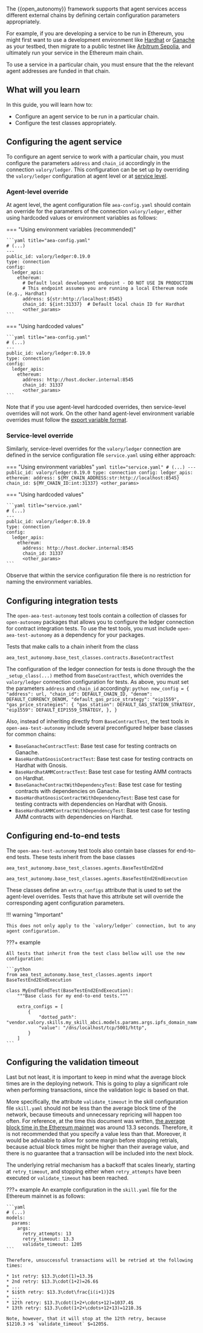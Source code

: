 The {{open_autonomy}} framework supports that agent services access different external chains
by defining certain configuration parameters appropriately.

For example, if you are developing a service to be run in Ethereum, you might first want to use
a development environment like [Hardhat](https://hardhat.org/) or [Ganache](https://trufflesuite.com/ganache/) as your testbed, then migrate to a public testnet like [Arbitrum Sepolia](https://sepolia.arbiscan.io/), and ultimately run your service in the Ethereum main chain.

To use a service in a particular chain, you must ensure that the the relevant agent addresses are funded in that chain.



## What will you learn

In this guide, you will learn how to:

  * Configure an agent service to be run in a particular chain.
  * Configure the test classes appropriately.



## Configuring the agent service

To configure an agent service to work with a particular chain, you must configure the parameters `address` and `chain_id` accordingly in the connection `valory/ledger`. This configuration can be set up by overriding the `valory/ledger` configuration at agent level or at [service level](./service_configuration_file.md#service-level-overrides).



### Agent-level override

At agent level, the agent configuration file `aea-config.yaml` should contain an override for the parameters of the connection `valory/ledger`, either using hardcoded values or environment variables as follows:

=== "Using environment variables (recommended)"

    ```yaml title="aea-config.yaml"
    # (...)
    ---
    public_id: valory/ledger:0.19.0
    type: connection
    config:
      ledger_apis:
        ethereum:
          # Default local development endpoint - DO NOT USE IN PRODUCTION
          # This endpoint assumes you are running a local Ethereum node (e.g., Hardhat)
          address: ${str:http://localhost:8545}
          chain_id: ${int:31337}  # Default local chain ID for Hardhat
          <other_params>
    ```
=== "Using hardcoded values"

    ```yaml title="aea-config.yaml"
    # (...)
    ---
    public_id: valory/ledger:0.19.0
    type: connection
    config:
      ledger_apis:
        ethereum:
          address: http://host.docker.internal:8545
          chain_id: 31337
          <other_params>
    ```


Note that if you use agent-level hardcoded overrides, then service-level overrides will not work.
On the other hand agent-level environment variable overrides must follow the [export variable format](./service_configuration_file.md#export-to-environment-variables).


### Service-level override

Similarly, service-level overrides for the `valory/ledger` connection are defined in the service configuration file `service.yaml` using either approach:

=== "Using environment variables"
    ```yaml title="service.yaml"
    # (...)
    ---
    public_id: valory/ledger:0.19.0
    type: connection
    config:
      ledger_apis:
        ethereum:
          address: ${MY_CHAIN_ADDRESS:str:http://localhost:8545}
          chain_id: ${MY_CHAIN_ID:int:31337}
          <other_params>
    ```

=== "Using hardcoded values"

    ```yaml title="service.yaml"
    # (...)
    ---
    public_id: valory/ledger:0.19.0
    type: connection
    config:
      ledger_apis:
        ethereum:
          address: http://host.docker.internal:8545
          chain_id: 31337
          <other_params>
    ```

Observe that within the service configuration file there is no restriction for naming the environment variables.



## Configuring integration tests

The `open-aea-test-autonomy` test tools contain a collection of classes for `open-autonomy` packages
that allows you to configure the ledger connection for contract integration tests.
To use the test tools, you must include `open-aea-test-autonomy` as a dependency for your packages.

Tests that make calls to a chain inherit from the class
```
aea_test_autonomy.base_test_classes.contracts.BaseContractTest
```

The configuration of the ledger connection for tests is done through the
the `_setup_class(...)` method from `BaseContractTest`, which overrides the `valory/ledger` connection
configuration for tests. As above, you must set the parameters `address` and `chain_id` accordingly:
    ```python
    new_config = {
        "address": url,
        "chain_id": DEFAULT_CHAIN_ID,
        "denom": DEFAULT_CURRENCY_DENOM,
        "default_gas_price_strategy": "eip1559",
        "gas_price_strategies": {
            "gas_station": DEFAULT_GAS_STATION_STRATEGY,
            "eip1559": DEFAULT_EIP1559_STRATEGY,
        },
    }
    ```

Also, instead of inheriting directly from `BaseContractTest`, the test tools in `open-aea-test-autonomy` include several preconfigured helper base classes for common chains:

* `BaseGanacheContractTest`: Base test case for testing contracts on Ganache.
* `BaseHardhatGnosisContractTest`: Base test case for testing contracts on Hardhat with Gnosis.
* `BaseHardhatAMMContractTest`: Base test case for testing AMM contracts on Hardhat.
* `BaseGanacheContractWithDependencyTest`: Base test case for testing contracts with dependencies on Ganache.
* `BaseHardhatGnosisContractWithDependencyTest`: Base test case for testing contracts with dependencies on Hardhat with Gnosis.
* `BaseHardhatAMMContractWithDependencyTest`: Base test case for testing AMM contracts with dependencies on Hardhat.



## Configuring end-to-end tests

The `open-aea-test-autonomy` test tools also contain base classes for end-to-end tests. These tests inherit from the base classes
```
aea_test_autonomy.base_test_classes.agents.BaseTestEnd2End

aea_test_autonomy.base_test_classes.agents.BaseTestEnd2EndExecution
```
These classes define an `extra_configs` attribute that is used to set the agent-level overrides.
Tests that have this attribute set will override the corresponding agent configuration parameters.

!!! warning "Important"

    This does not only apply to the `valory/ledger` connection, but to any agent configuration.

???+ example

    All tests that inherit from the test class bellow will use the new configuration:

    ```python
    from aea_test_autonomy.base_test_classes.agents import BaseTestEnd2EndExecution
    
    class MyEndToEndTest(BaseTestEnd2EndExecution):
        """Base class for my end-to-end tests."""
    
        extra_configs = [
            {
                "dotted_path": "vendor.valory.skills.my_skill_abci.models.params.args.ipfs_domain_name",
                "value": "/dns/localhost/tcp/5001/http",
            }
        ]
    ```



## Configuring the validation timeout

Last but not least, it is important to keep in mind what the average block times are in the deploying network.
This is going to play a significant role when performing transactions, since the validation logic is based on that.

More specifically, the attribute `validate_timeout` in the skill configuration file `skill.yaml` 
should not be less than the average block time of the network, because timeouts  and unnecessary repricing
will happen too often. For reference, at the time this document was written, [the average block time
in the Ethereum mainnet](https://etherscan.io/chart/blocktime) was around 13.3 seconds. Therefore, it is not recommended that you specify a value less than that. Moreover, it
would be advisable to allow for some margin before stopping retrials, because actual block times might be higher than their average value,
and there is no guarantee that a transaction will be included into the next block.

The underlying retrial mechanism has a backoff that scales linearly, starting at `retry_timeout`, and stopping either when `retry_attempts` have been executed or `validate_timeout` has been reached.

???+ example
    An example configuration in the `skill.yaml` file for the Ethereum mainnet is as follows:
    
    ```yaml
    # (...)
    models:
      params:
        args:
          retry_attempts: 13
          retry_timeout: 13.3
          validate_timeout: 1205
    ```

    Therefore, unsuccessful transactions will be retried at the following times:

    * 1st retry: $13.3\cdot(1)=13.3$
    * 2nd retry: $13.3\cdot(1+2)=26.6$
    * ...
    * $i$th retry: $13.3\cdot\frac{i(i+1)}2$
    * ...
    * 12th retry: $13.3\cdot(1+2+\cdots+12)=1037.4$
    * 13th retry: $13.3\cdot(1+2+\cdots+12+13)=1210.3$
    
    Note, however, that it will stop at the 12th retry, because
    $1210.3 >$ `validate_timeout` $=1205$.

